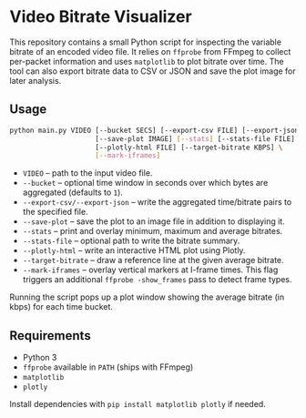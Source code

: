 # Video Bitrate Visualizer

This repository contains a small Python script for inspecting the variable bitrate of
an encoded video file. It relies on `ffprobe` from FFmpeg to collect per-packet
information and uses `matplotlib` to plot bitrate over time. The tool can also
export bitrate data to CSV or JSON and save the plot image for later analysis.

## Usage

```bash
python main.py VIDEO [--bucket SECS] [--export-csv FILE] [--export-json FILE] \
                     [--save-plot IMAGE] [--stats] [--stats-file FILE] \
                     [--plotly-html FILE] [--target-bitrate KBPS] \
                     [--mark-iframes]
```

* `VIDEO` – path to the input video file.
* `--bucket` – optional time window in seconds over which bytes are
  aggregated (defaults to `1`).
* `--export-csv/--export-json` – write the aggregated time/bitrate pairs to
  the specified file.
* `--save-plot` – save the plot to an image file in addition to displaying it.
* `--stats` – print and overlay minimum, maximum and average bitrates.
* `--stats-file` – optional path to write the bitrate summary.
* `--plotly-html` – write an interactive HTML plot using Plotly.
* `--target-bitrate` – draw a reference line at the given average bitrate.
* `--mark-iframes` – overlay vertical markers at I-frame times. This flag
  triggers an additional `ffprobe -show_frames` pass to detect frame types.

Running the script pops up a plot window showing the average bitrate (in kbps)
for each time bucket.

## Requirements

- Python 3
- `ffprobe` available in `PATH` (ships with FFmpeg)
- `matplotlib`
- `plotly`

Install dependencies with `pip install matplotlib plotly` if needed.
